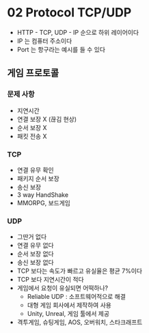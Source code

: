 # 02 Protocol TCP/UDP

- HTTP - TCP, UDP - IP 순으로 하위 레이어이다
- IP 는 컴퓨터 주소이다
- Port 는 항구라는 예시를 들 수 있다

## 게임 프로토콜

### 문제 사항

- 지연시간
- 연결 보장 X (끊김 현상)
- 순서 보장 X
- 패킷 전송 X

### TCP

- 연결 유무 확인 
- 패키지 순서 보장 
- 송신 보장
- 3 way HandShake
- MMORPG, 보드게임


### UDP

- 그딴거 없다 
- 연결 유무 없다 
- 순서 보장 없다 
- 송신 보장 없다 
- TCP 보다는 속도가 빠르고 유실율은 평균 7%이다 
- TCP 보다 지연시간이 적다
- 게임에서 요청이 유실되면 어떡하나?
    - Reliable UDP : 소프트웨어적으로 해결
    - 대형 게임 회사에서 제작하여 사용
    - Unity, Unreal, 게임 툴에서 제공
- 격투게임, 슈팅게임, AOS, 오버워치, 스타크래프트
  